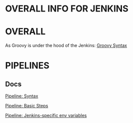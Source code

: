 # OVERALL INFO FOR JENKINS

# OVERALL

As Groovy is under the hood of the Jenkins: [Groovy Syntax](http://groovy-lang.org/syntax.html)


# PIPELINES

## Docs

[Pipeline: Syntax](https://www.jenkins.io/doc/book/pipeline/syntax/)

[Pipeline: Basic Steps](https://www.jenkins.io/doc/pipeline/steps/workflow-basic-steps/)

[Pipeline: Jenkins-specific env variables](https://www.jenkins.io/doc/book/pipeline/jenkinsfile/#using-environment-variables)
